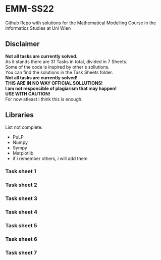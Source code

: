 # EMM-SS22
Github Repo with solutions for the Mathematical Modelling Course in the Informatics Studies at Uni Wien

## Disclaimer
**Not all tasks are currently solved.** <br>
As it stands there are 31 Tasks in total, divided in 7 Sheets. <br>
Some of the code is inspired by other's sollutions. <br>
You can find the solutions in the Task Sheets folder. <br>
**Not all tasks are currently solved!** <br>
**THIS ARE IN NO WAY OFFICIAL SOLLUTIONS!** <br>
**I am not responcible of plagiarism that may happen!** <br>
**USE WITH CAUTION!** <br>
For now atleast i think this is enough. <br>

## Libraries
List not complete:
- PuLP
- Numpy
- Sympy
- Matplotlib
- if i remember others, i will add them


### Task sheet 1

### Task sheet 2

### Task sheet 3

### Task sheet 4

### Task sheet 5

### Task sheet 6

### Task sheet 7
